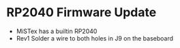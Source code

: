 
# RP2040 Firmware Update
- MiSTex has a builtin RP2040
- Rev1 Solder a wire to both holes in J9 on the baseboard
